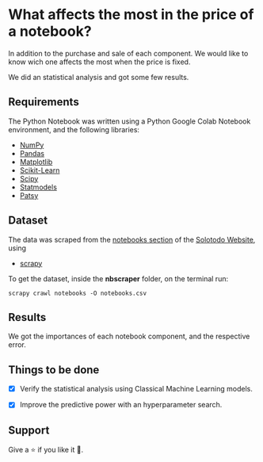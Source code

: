 # What affects the most in the price of a notebook?

In addition to the purchase and sale of each component. We would like to know wich one affects the most when the price is fixed.

We did an statistical analysis and got some few results.

## Requirements

The Python Notebook was written using a Python Google Colab Notebook environment, and the following libraries:

- [NumPy](http://www.numpy.org/)
- [Pandas](http://pandas.pydata.org/)
- [Matplotlib](http://matplotlib.org/)
- [Scikit-Learn](http://scikit-learn.org/stable/)
- [Scipy](https://www.scipy.org/)
- [Statmodels](https://www.statsmodels.org/stable/index.html)
- [Patsy](https://pypi.org/project/patsy/)


## Dataset

The data was scraped from the [notebooks section](https://www.solotodo.cl/notebooks) of the [Solotodo Website](https://www.solotodo.cl/), using 

- [scrapy](https://scrapy.org/)

To get the dataset, inside the **nbscraper** folder, on the terminal run:

```
scrapy crawl notebooks -O notebooks.csv
```


## Results

We got the importances of each notebook component, and the respective error.


## Things to be done

- [X] Verify the statistical analysis using Classical Machine Learning models.
- [X] Improve the predictive power with an hyperparameter search.


## Support

Give a :star: if you like it :hugs:.